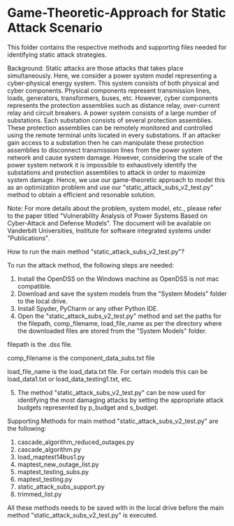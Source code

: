 # Game-Theoretic-Approach for Static Attack Scenario

This folder contains the respective methods and supporting files needed for identifying static attack strategies.

Background: Static attacks are those attacks that takes place simultaneously. Here, we consider a power system model representing a cyber-physical
energy system. This system consists of both physical and cyber components. Physical components represent transmission lines, loads, generators, 
transformers, buses, etc. However, cyber components represents the protection assemblies such as distance relay, over-current relay and circuit breakers.
A power system consists of a large number of substations. Each substation consists of several protection assemblies. These protection assemblies can be remotely 
monitored and controlled using the remote terminal units located in every substations. If an attacker gain access to a substation 
then he can manipulate these protection assemblies to disconnect transmission lines from the power system network and cause system damage.
However, considering the scale of the power system network it is impossible to exhaustively identify the substations and protection assemblies to attack
in order to maximize system damage. Hence, we use our game-theoretic approach to model this as an optimization problem and use our "static_attack_subs_v2_test.py"
method to obtain a efficient and resonable solution. 

Note: For more details about the problem, system model, etc., please refer to the paper titled "Vulnerability Analysis of Power Systems Based on Cyber-Attack and Defense Models". 
The document will be available on Vanderbilt Universities, Institute for software integrated systems under "Publications".

How to run the main method "static_attack_subs_v2_test.py"?
  
To run the attack method, the following steps are needed:
1. Install the OpenDSS on the Windows machine as OpenDSS is not mac compatible.
2. Download and save the system models from the "System Models" folder to the local drive. 
3. Install Spyder, PyCharm or any other Python IDE.
4. Open the "static_attack_subs_v2_test.py" method and set the paths for the filepath, comp_filename, load_file_name as per the 
directory where the downloaded files are stored from the "System Models" folder. 

filepath is the .dss file.

comp_filename is the component_data_subs.txt file

load_file_name is the load_data.txt file. For certain models this can be load_data1.txt or load_data_testing1.txt, etc.

5. The method "static_attack_subs_v2_test.py" can be now used for identifying the most damaging attacks by setting the appropriate 
attack budgets represented by p_budget and s_budget.

Supporting Methods for main method "static_attack_subs_v2_test.py" are the following:
1. cascade_algorithm_reduced_outages.py
2. cascade_algorithm.py
3. load_maptest14bus1.py
4. maptest_new_outage_list.py
5. maptest_testing_subs.py
6. maptest_testing.py
7. static_attack_subs_support.py
8. trimmed_list.py

All these methods needs to be saved with in the local drive before the main method "static_attack_subs_v2_test.py" is executed.